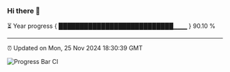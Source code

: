 ### Hi there 👋

⏳ Year progress { ███████████████████████████▁▁▁ } 90.10 %

---

⏰ Updated on Mon, 25 Nov 2024 18:30:39 GMT

![Progress Bar CI](https://github.com/ZhaoGui/ZhaoGui/workflows/Progress%20Bar%20CI/badge.svg)
